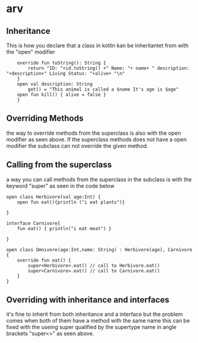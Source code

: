 # arv


Inheritance
-
This is how you declare that a class in kotlin kan be Inheritantet from with the "open" modifier
```open class Animal(val id: Int, var name: String, var alive: Boolean = true, var age : Int ) {
    override fun toString(): String {
        return "ID: "+id.toString() +" Name: "+ name+ " description: "+description+" Living Status: "+alive+ "\n"
    }
    open val description: String
        get() = "This animal is called a $name It's age is $age"
    open fun kill() { alive = false }
    }
```    

Overriding Methods
-
the way to override methods from the superclass is also with the open modifier as seen above. If the superclass methods does not have a open modifier the subclass can not override the given method.



Calling from the superclass
-
a way you can call methods from the superclass in the subclass is with the keyword "super" as seen in the code below 
```
open class Herbivore(val age:Int) {
    open fun eat(){println ("i eat plants")}

}

interface Carnivore{
    fun eat() { println("i eat meat") }

}

open class Omnivore(age:Int,name: String) : Herbivore(age), Carnivore {
    override fun eat() {
        super<Herbivore>.eat() // call to Herbivore.eat()
        super<Carnivore>.eat() // call to Carnivore.eat()
    }
}
``` 
Overriding with inheritance and interfaces
-
it's fine to inherit from both inheritance and a interface but the problem comes when both of them have a method with the same name this can be fixed with the useing super qualified by the supertype name in angle brackets "super<>" as seen above.
